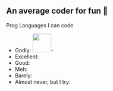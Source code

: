 ## An average coder for fun 🌱

Prog Languages I can code
- Godly:
<img src="https://github.com/hash112/hash112/assets/98150931/d909d2b2-e2fd-467b-93d3-062ee67acd87" width="50" height="50">-
- Excellent:
- Good:
- Meh:
- Barely:
- Almost never, but I try:
